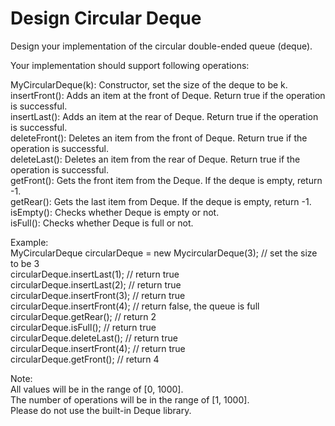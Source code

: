 # Design Circular Deque

Design your implementation of the circular double-ended queue (deque).  

Your implementation should support following operations:  

MyCircularDeque(k): Constructor, set the size of the deque to be k.  
insertFront(): Adds an item at the front of Deque. Return true if the operation is successful.  
insertLast(): Adds an item at the rear of Deque. Return true if the operation is successful.  
deleteFront(): Deletes an item from the front of Deque. Return true if the operation is successful.  
deleteLast(): Deletes an item from the rear of Deque. Return true if the operation is successful.  
getFront(): Gets the front item from the Deque. If the deque is empty, return -1.  
getRear(): Gets the last item from Deque. If the deque is empty, return -1.  
isEmpty(): Checks whether Deque is empty or not.   
isFull(): Checks whether Deque is full or not.  
 
Example:  
MyCircularDeque circularDeque = new MycircularDeque(3); // set the size to be 3  
circularDeque.insertLast(1);			// return true   
circularDeque.insertLast(2);			// return true  
circularDeque.insertFront(3);			// return true  
circularDeque.insertFront(4);			// return false, the queue is full  
circularDeque.getRear();  			// return 2  
circularDeque.isFull();				// return true  
circularDeque.deleteLast();			// return true  
circularDeque.insertFront(4);			// return true  
circularDeque.getFront();			// return 4  
 
Note:  
All values will be in the range of [0, 1000].  
The number of operations will be in the range of [1, 1000].  
Please do not use the built-in Deque library.  